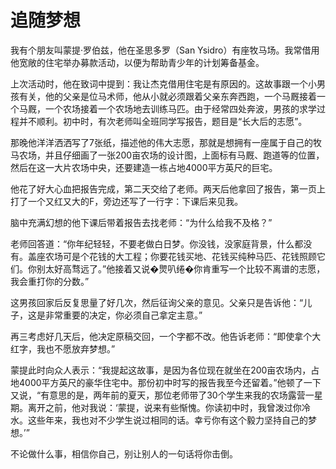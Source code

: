 # 追随梦想


我有个朋友叫蒙提·罗伯兹，他在圣思多罗（San Ysidro）有座牧马场。我常借用他宽敞的住宅举办募款活动，以便为帮助青少年的计划筹备基金。 

上次活动时，他在致词中提到：我让杰克借用住宅是有原因的。这故事跟一个小男孩有关，他的父亲是位马术师，他从小就必须跟着父亲东奔西跑，一个马厩接着一个马厩，一个农场接着一个农场地去训练马匹。由于经常四处奔波，男孩的求学过程并不顺利。初中时，有次老师叫全班同学写报告，题目是“长大后的志愿”。 

那晚他洋洋洒洒写了7张纸，描述他的伟大志愿，那就是想拥有一座属于自己的牧马农场，并且仔细画了一张200亩农场的设计图，上面标有马厩、跑道等的位置，然后在这一大片农场中央，还要建造一栋占地4000平方英尺的巨宅。 

他花了好大心血把报告完成，第二天交给了老师。两天后他拿回了报告，第一页上打了一个又红又大的F，旁边还写了一行字：下课后来见我。 

脑中充满幻想的他下课后带着报告去找老师：“为什么给我不及格？” 

老师回答道：“你年纪轻轻，不要老做白日梦。你没钱，没家庭背景，什么都没有。盖座农场可是个花钱的大工程；你要花钱买地、花钱买纯种马匹、花钱照顾它们。你别太好高骛远了。”他接着又说�煛叭绻�你肯重写一个比较不离谱的志愿，我会重打你的分数。” 

这男孩回家后反复思量了好几次，然后征询父亲的意见。父亲只是告诉他：“儿子，这是非常重要的决定，你必须自己拿定主意。” 

再三考虑好几天后，他决定原稿交回，一个字都不改。他告诉老师：“即使拿个大红字，我也不愿放弃梦想。” 

蒙提此时向众人表示：“我提起这故事，是因为各位现在就坐在200亩农场内，占地4000平方英尺的豪华住宅中。那份初中时写的报告我至今还留着。”他顿了一下又说，“有意思的是，两年前的夏天，那位老师带了30个学生来我的农场露营一星期。离开之前，他对我说：‘蒙提，说来有些惭愧。你读初中时，我曾泼过你冷水。这些年来，我也对不少学生说过相同的话。幸亏你有这个毅力坚持自己的梦想。’” 

不论做什么事，相信你自己，别让别人的一句话将你击倒。
  